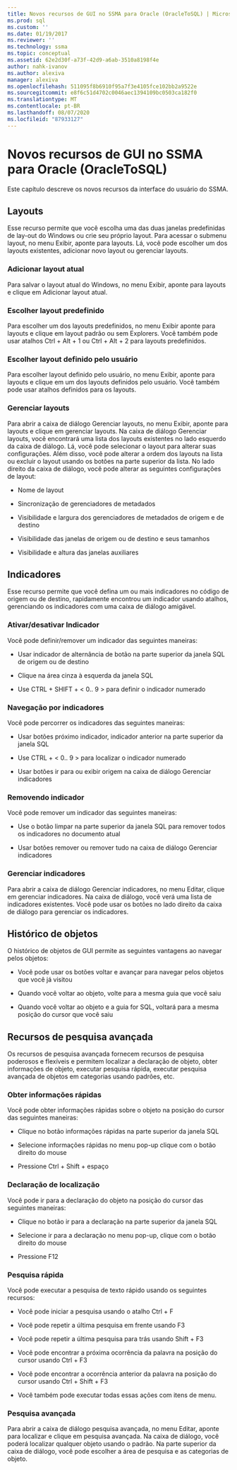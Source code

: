 ```yaml
---
title: Novos recursos de GUI no SSMA para Oracle (OracleToSQL) | Microsoft Docs
ms.prod: sql
ms.custom: ''
ms.date: 01/19/2017
ms.reviewer: ''
ms.technology: ssma
ms.topic: conceptual
ms.assetid: 62e2d30f-a73f-42d9-a6ab-3510a8198f4e
author: nahk-ivanov
ms.author: alexiva
manager: alexiva
ms.openlocfilehash: 511095f8b6910f95a7f3e4105fce102bb2a9522e
ms.sourcegitcommit: e8f6c51d4702c0046aec1394109bc0503ca182f0
ms.translationtype: MT
ms.contentlocale: pt-BR
ms.lasthandoff: 08/07/2020
ms.locfileid: "87933127"
---
```

# <a name="new-gui-features-in-ssma-for-oracle-oracletosql"></a>Novos recursos de GUI no SSMA para Oracle (OracleToSQL)
Este capítulo descreve os novos recursos da interface do usuário do SSMA.  
  
## <a name="layouts"></a>Layouts  
Esse recurso permite que você escolha uma das duas janelas predefinidas de lay-out do Windows ou crie seu próprio layout. Para acessar o submenu layout, no menu Exibir, aponte para layouts. Lá, você pode escolher um dos layouts existentes, adicionar novo layout ou gerenciar layouts.  
  
### <a name="add-current-layout"></a>Adicionar layout atual  
Para salvar o layout atual do Windows, no menu Exibir, aponte para layouts e clique em Adicionar layout atual.  
  
### <a name="choose-predefined-layout"></a>Escolher layout predefinido  
Para escolher um dos layouts predefinidos, no menu Exibir aponte para layouts e clique em layout padrão ou sem Explorers. Você também pode usar atalhos Ctrl + Alt + 1 ou Ctrl + Alt + 2 para layouts predefinidos.  
  
### <a name="choose-user-defined-layout"></a>Escolher layout definido pelo usuário  
Para escolher layout definido pelo usuário, no menu Exibir, aponte para layouts e clique em um dos layouts definidos pelo usuário. Você também pode usar atalhos definidos para os layouts.  
  
### <a name="manage-layouts"></a>Gerenciar layouts  
Para abrir a caixa de diálogo Gerenciar layouts, no menu Exibir, aponte para layouts e clique em gerenciar layouts. Na caixa de diálogo Gerenciar layouts, você encontrará uma lista dos layouts existentes no lado esquerdo da caixa de diálogo. Lá, você pode selecionar o layout para alterar suas configurações. Além disso, você pode alterar a ordem dos layouts na lista ou excluir o layout usando os botões na parte superior da lista. No lado direito da caixa de diálogo, você pode alterar as seguintes configurações de layout:  
  
-   Nome de layout  
  
-   Sincronização de gerenciadores de metadados  
  
-   Visibilidade e largura dos gerenciadores de metadados de origem e de destino  
  
-   Visibilidade das janelas de origem ou de destino e seus tamanhos  
  
-   Visibilidade e altura das janelas auxiliares  
  
## <a name="bookmarks"></a>Indicadores  
Esse recurso permite que você defina um ou mais indicadores no código de origem ou de destino, rapidamente encontrou um indicador usando atalhos, gerenciando os indicadores com uma caixa de diálogo amigável.  
  
### <a name="toggle-bookmark"></a>Ativar/desativar Indicador  
Você pode definir/remover um indicador das seguintes maneiras:  
  
-   Usar indicador de alternância de botão na parte superior da janela SQL de origem ou de destino  
  
-   Clique na área cinza à esquerda da janela SQL  
  
-   Use CTRL + SHIFT + &lt; 0.. 9 &gt; para definir o indicador numerado  
  
### <a name="bookmark-navigation"></a>Navegação por indicadores  
Você pode percorrer os indicadores das seguintes maneiras:  
  
-   Usar botões próximo indicador, indicador anterior na parte superior da janela SQL  
  
-   Use CTRL + &lt; 0.. 9 &gt; para localizar o indicador numerado  
  
-   Usar botões ir para ou exibir origem na caixa de diálogo Gerenciar indicadores  
  
### <a name="removing-bookmark"></a>Removendo indicador  
Você pode remover um indicador das seguintes maneiras:  
  
-   Use o botão limpar na parte superior da janela SQL para remover todos os indicadores no documento atual  
  
-   Usar botões remover ou remover tudo na caixa de diálogo Gerenciar indicadores  
  
### <a name="manage-bookmarks"></a>Gerenciar indicadores  
Para abrir a caixa de diálogo Gerenciar indicadores, no menu Editar, clique em gerenciar indicadores. Na caixa de diálogo, você verá uma lista de indicadores existentes. Você pode usar os botões no lado direito da caixa de diálogo para gerenciar os indicadores.  
  
## <a name="object-history"></a>Histórico de objetos  
O histórico de objetos de GUI permite as seguintes vantagens ao navegar pelos objetos:  
  
-   Você pode usar os botões voltar e avançar para navegar pelos objetos que você já visitou  
  
-   Quando você voltar ao objeto, volte para a mesma guia que você saiu  
  
-   Quando você voltar ao objeto e a guia for SQL, voltará para a mesma posição do cursor que você saiu  
  
## <a name="advanced-search-capabilities"></a>Recursos de pesquisa avançada  
Os recursos de pesquisa avançada fornecem recursos de pesquisa poderosos e flexíveis e permitem localizar a declaração de objeto, obter informações de objeto, executar pesquisa rápida, executar pesquisa avançada de objetos em categorias usando padrões, etc.  
  
### <a name="get-quick-information"></a>Obter informações rápidas  
Você pode obter informações rápidas sobre o objeto na posição do cursor das seguintes maneiras:  
  
-   Clique no botão informações rápidas na parte superior da janela SQL  
  
-   Selecione informações rápidas no menu pop-up clique com o botão direito do mouse  
  
-   Pressione Ctrl + Shift + espaço  
  
### <a name="find-declaration"></a>Declaração de localização  
Você pode ir para a declaração do objeto na posição do cursor das seguintes maneiras:  
  
-   Clique no botão ir para a declaração na parte superior da janela SQL  
  
-   Selecione ir para a declaração no menu pop-up, clique com o botão direito do mouse  
  
-   Pressione F12  
  
### <a name="quick-search"></a>Pesquisa rápida  
Você pode executar a pesquisa de texto rápido usando os seguintes recursos:  
  
-   Você pode iniciar a pesquisa usando o atalho Ctrl + F  
  
-   Você pode repetir a última pesquisa em frente usando F3  
  
-   Você pode repetir a última pesquisa para trás usando Shift + F3  
  
-   Você pode encontrar a próxima ocorrência da palavra na posição do cursor usando Ctrl + F3  
  
-   Você pode encontrar a ocorrência anterior da palavra na posição do cursor usando Ctrl + Shift + F3  
  
-   Você também pode executar todas essas ações com itens de menu.  
  
### <a name="advanced-search"></a>Pesquisa avançada  
Para abrir a caixa de diálogo pesquisa avançada, no menu Editar, aponte para localizar e clique em pesquisa avançada. Na caixa de diálogo, você poderá localizar qualquer objeto usando o padrão. Na parte superior da caixa de diálogo, você pode escolher a área de pesquisa e as categorias de objeto.  
  
